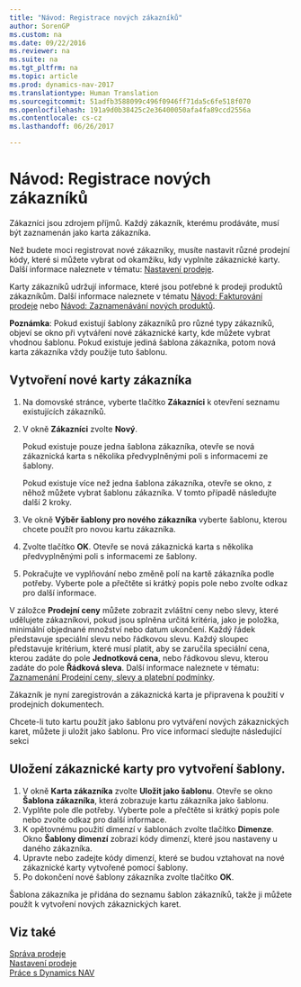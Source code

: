 ```yaml
---
title: "Návod: Registrace nových zákazníků"
author: SorenGP
ms.custom: na
ms.date: 09/22/2016
ms.reviewer: na
ms.suite: na
ms.tgt_pltfrm: na
ms.topic: article
ms.prod: dynamics-nav-2017
ms.translationtype: Human Translation
ms.sourcegitcommit: 51adfb3588099c496f0946ff71da5c6fe518f070
ms.openlocfilehash: 191a9d0b38425c2e36400050afa4fa89ccd2556a
ms.contentlocale: cs-cz
ms.lasthandoff: 06/26/2017

---
```


# <a name="how-to-register-new-customers"></a>Návod: Registrace nových zákazníků
Zákazníci jsou zdrojem příjmů. Každý zákazník, kterému prodáváte, musí být zaznamenán jako karta zákazníka.

Než budete moci registrovat nové zákazníky, musíte nastavit různé prodejní kódy, které si můžete vybrat od okamžiku, kdy vyplníte zákaznické karty. Další informace naleznete v tématu: [Nastavení prodeje](sales-setup-sales.md).

Karty zákazníků udržují informace, které jsou potřebné k prodeji produktů zákazníkům. Další informace naleznete v tématu [Návod: Fakturování prodeje](sales-how-invoice-sales.md) nebo [Návod: Zaznamenávání nových produktů](inventory-how-register-new-products.md).

**Poznámka**: Pokud existují šablony zákazníků pro různé typy zákazníků, objeví se okno při vytváření nové zákaznické karty, kde můžete vybrat vhodnou šablonu. Pokud existuje jediná šablona zákazníka, potom nová karta zákazníka vždy použije tuto šablonu.

## <a name="to-create-a-new-customer-card"></a>Vytvoření nové karty zákazníka
1. Na domovské stránce, vyberte tlačítko **Zákazníci** k otevření seznamu existujících zákazníků.  
2. V okně **Zákazníci** zvolte **Nový**.

    Pokud existuje pouze jedna šablona zákazníka, otevře se nová zákaznická karta s několika předvyplněnými poli s informacemi ze šablony.

    Pokud existuje více než jedna šablona zákazníka, otevře se okno, z něhož můžete vybrat šablonu zákazníka. V tomto případě následujte další 2 kroky.
3. Ve okně **Výběr šablony pro nového zákazníka** vyberte šablonu, kterou chcete použít pro novou kartu zákazníka.
4. Zvolte tlačítko **OK**. Otevře se nová zákaznická karta s několika předvyplněnými poli s informacemi ze šablony.  
5. Pokračujte ve vyplňování nebo změně polí na kartě zákazníka podle potřeby. Vyberte pole a přečtěte si krátký popis pole nebo zvolte odkaz pro další informace.

V záložce **Prodejní ceny** můžete zobrazit zvláštní ceny nebo slevy, které udělujete zákazníkovi, pokud jsou splněna určitá kritéria, jako je položka, minimální objednané množství nebo datum ukončení. Každý řádek představuje speciální slevu nebo řádkovou slevu. Každý sloupec představuje kritérium, které musí platit, aby se zaručila speciální cena, kterou zadáte do pole **Jednotková cena**, nebo řádkovou slevu, kterou zadáte do pole **Řádková sleva**. Další informace naleznete v tématu: [Zaznamenání Prodejní ceny, slevy a platební podmínky](sales-how-record-sales-price-discount-payment-agreements.md).

Zákazník je nyní zaregistrován a zákaznická karta je připravena k použití v prodejních dokumentech.

Chcete-li tuto kartu použít jako šablonu pro vytváření nových zákaznických karet, můžete ji uložit jako šablonu. Pro více informací sledujte následující sekci

## <a name="to-save-the-customer-card-as-a-template"></a>Uložení zákaznické karty pro vytvoření šablony.
1. V okně **Karta zákazníka** zvolte **Uložit jako šablonu**. Otevře se okno **Šablona zákazníka**, která zobrazuje kartu zákazníka jako šablonu.
2. Vyplňte pole dle potřeby. Vyberte pole a přečtěte si krátký popis pole nebo zvolte odkaz pro další informace.
3. K opětovnému použití dimenzí v šablonách zvolte tlačítko **Dimenze**. Okno **Šablony dimenzí** zobrazí kódy dimenzí, které jsou nastaveny u daného zákazníka.
4. Upravte nebo zadejte kódy dimenzí, které se budou vztahovat na nové zákaznické karty vytvořené pomocí šablony.  
5. Po dokončení nové šablony zákazníka zvolte tlačítko **OK**.

Šablona zákazníka je přidána do seznamu šablon zákazníků, takže ji můžete použít k vytvoření nových zákaznických karet.

## <a name="see-also"></a>Viz také  
[Správa prodeje](sales-manage-sales.md)    
[Nastavení prodeje](sales-setup-sales.md)    
[Práce s Dynamics NAV](ui-work-product.md)

